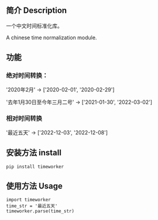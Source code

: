 
## 简介 Description
一个中文时间标准化库。

A chinese time normalization module.

## 功能

### 绝对时间转换：

'2020年2月' -> ['2020-02-01', '2020-02-29']

'去年1月30日至今年三月二号' -> ['2021-01-30', '2022-03-02']

### 相对时间转换

'最近五天' -> ['2022-12-03', '2022-12-08']


## 安装方法 install
```
pip install timeworker
```

## 使用方法 Usage
```
import timeworker
time_str = '最近五天'
timeworker.parse(time_str)
```
